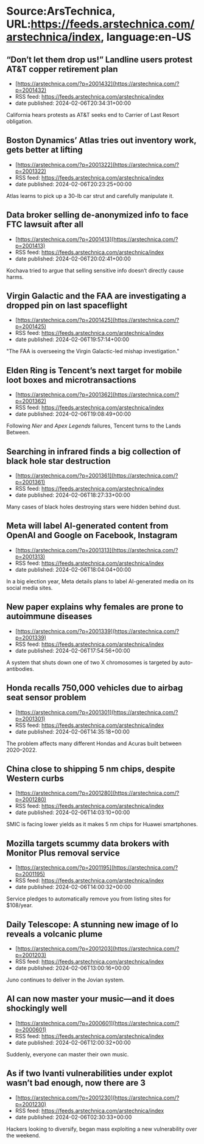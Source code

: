# Source:ArsTechnica, URL:https://feeds.arstechnica.com/arstechnica/index, language:en-US

## “Don’t let them drop us!” Landline users protest AT&T copper retirement plan
 - [https://arstechnica.com/?p=2001432](https://arstechnica.com/?p=2001432)
 - RSS feed: https://feeds.arstechnica.com/arstechnica/index
 - date published: 2024-02-06T20:34:31+00:00

California hears protests as AT&#038;T seeks end to Carrier of Last Resort obligation.

## Boston Dynamics’ Atlas tries out inventory work, gets better at lifting
 - [https://arstechnica.com/?p=2001322](https://arstechnica.com/?p=2001322)
 - RSS feed: https://feeds.arstechnica.com/arstechnica/index
 - date published: 2024-02-06T20:23:25+00:00

Atlas learns to pick up a 30-lb car strut and carefully manipulate it.

## Data broker selling de-anonymized info to face FTC lawsuit after all
 - [https://arstechnica.com/?p=2001413](https://arstechnica.com/?p=2001413)
 - RSS feed: https://feeds.arstechnica.com/arstechnica/index
 - date published: 2024-02-06T20:02:41+00:00

Kochava tried to argue that selling sensitive info doesn’t directly cause harms.

## Virgin Galactic and the FAA are investigating a dropped pin on last spaceflight
 - [https://arstechnica.com/?p=2001425](https://arstechnica.com/?p=2001425)
 - RSS feed: https://feeds.arstechnica.com/arstechnica/index
 - date published: 2024-02-06T19:57:14+00:00

"The FAA is overseeing the Virgin Galactic-led mishap investigation."

## Elden Ring is Tencent’s next target for mobile loot boxes and microtransactions
 - [https://arstechnica.com/?p=2001362](https://arstechnica.com/?p=2001362)
 - RSS feed: https://feeds.arstechnica.com/arstechnica/index
 - date published: 2024-02-06T19:08:49+00:00

Following <em>Nier</em> and <em>Apex Legends</em> failures, Tencent turns to the Lands Between.

## Searching in infrared finds a big collection of black hole star destruction
 - [https://arstechnica.com/?p=2001361](https://arstechnica.com/?p=2001361)
 - RSS feed: https://feeds.arstechnica.com/arstechnica/index
 - date published: 2024-02-06T18:27:33+00:00

Many cases of black holes destroying stars were hidden behind dust.

## Meta will label AI-generated content from OpenAI and Google on Facebook, Instagram
 - [https://arstechnica.com/?p=2001313](https://arstechnica.com/?p=2001313)
 - RSS feed: https://feeds.arstechnica.com/arstechnica/index
 - date published: 2024-02-06T18:04:04+00:00

In a big election year, Meta details plans to label AI-generated media on its social media sites.

## New paper explains why females are prone to autoimmune diseases
 - [https://arstechnica.com/?p=2001339](https://arstechnica.com/?p=2001339)
 - RSS feed: https://feeds.arstechnica.com/arstechnica/index
 - date published: 2024-02-06T17:54:56+00:00

A system that shuts down one of two X chromosomes is targeted by auto-antibodies.

## Honda recalls 750,000 vehicles due to airbag seat sensor problem
 - [https://arstechnica.com/?p=2001301](https://arstechnica.com/?p=2001301)
 - RSS feed: https://feeds.arstechnica.com/arstechnica/index
 - date published: 2024-02-06T14:35:18+00:00

The problem affects many different Hondas and Acuras built between 2020–2022.

## China close to shipping 5 nm chips, despite Western curbs
 - [https://arstechnica.com/?p=2001280](https://arstechnica.com/?p=2001280)
 - RSS feed: https://feeds.arstechnica.com/arstechnica/index
 - date published: 2024-02-06T14:03:10+00:00

SMIC is facing lower yields as it makes 5 nm chips for Huawei smartphones.

## Mozilla targets scummy data brokers with Monitor Plus removal service
 - [https://arstechnica.com/?p=2001195](https://arstechnica.com/?p=2001195)
 - RSS feed: https://feeds.arstechnica.com/arstechnica/index
 - date published: 2024-02-06T14:00:32+00:00

Service pledges to automatically remove you from listing sites for $108/year.

## Daily Telescope: A stunning new image of Io reveals a volcanic plume
 - [https://arstechnica.com/?p=2001203](https://arstechnica.com/?p=2001203)
 - RSS feed: https://feeds.arstechnica.com/arstechnica/index
 - date published: 2024-02-06T13:00:16+00:00

Juno continues to deliver in the Jovian system.

## AI can now master your music—and it does shockingly well
 - [https://arstechnica.com/?p=2000601](https://arstechnica.com/?p=2000601)
 - RSS feed: https://feeds.arstechnica.com/arstechnica/index
 - date published: 2024-02-06T12:00:32+00:00

Suddenly, everyone can master their own music.

## As if two Ivanti vulnerabilities under explot wasn’t bad enough, now there are 3
 - [https://arstechnica.com/?p=2001230](https://arstechnica.com/?p=2001230)
 - RSS feed: https://feeds.arstechnica.com/arstechnica/index
 - date published: 2024-02-06T02:30:33+00:00

Hackers looking to diversify, began mass exploiting a new vulnerability over the weekend.

